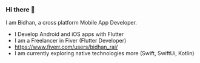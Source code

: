 ### Hi there 👋
I am Bidhan, a cross platform Mobile App Developer.

- I Develop Android and iOS apps with Flutter
- I am a Freelancer in Fiver (Flutter Developer) 
- https://www.fiverr.com/users/bidhan_rai/
- I am currently exploring native technologies more (Swift, SwiftUi, Kotlin)


<!-- **Bidhanrai/Bidhanrai** is a ✨ _special_ ✨ repository because its `README.md` (this file) appears on your GitHub profile.
 -->
<!-- Here are some ideas to get you started: -->

<!-- - 🔭 I’m currently working on ...
- 🌱 I’m currently learning ...
- 👯 I’m looking to collaborate on ...
- 🤔 I’m looking for help with ...
- 💬 Ask me about ...
- 📫 How to reach me: ...
- 😄 Pronouns: ...
- ⚡ Fun fact: ... -->

